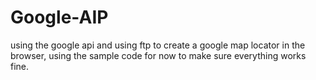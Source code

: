 # Google-AIP
using the google api and using ftp to create a google map locator in the browser, using the sample code for now to make sure everything works fine.
